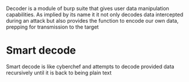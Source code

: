 Decoder is a module of burp suite that gives user data manipulation capabilities. As implied by its name it it not only decodes data intercepted during an attack but also provides the function to encode our own data, prepping for transmission to the target
# Smart decode
Smart decode is like cyberchef and attempts to decode provided data recursively until it is back to being plain text
	